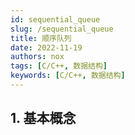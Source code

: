 ```yaml
---
id: sequential_queue
slug: /sequential_queue
title: 顺序队列
date: 2022-11-19
authors: nox
tags: [C/C++, 数据结构]
keywords: [C/C++, 数据结构]
---
```


<!-- truncate -->

## 1. 基本概念













